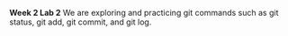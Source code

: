 **Week 2 Lab 2**
We are exploring and practicing git commands such as git status, git add, git commit, and git log. 